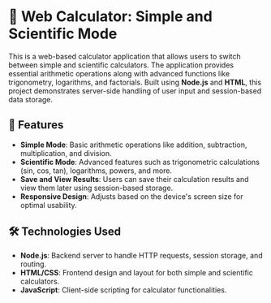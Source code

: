# 🧮 Web Calculator: Simple and Scientific Mode

This is a web-based calculator application that allows users to switch between simple and scientific calculators. The application provides essential arithmetic operations along with advanced functions like trigonometry, logarithms, and factorials. Built using **Node.js** and **HTML**, this project demonstrates server-side handling of user input and session-based data storage.

## 🌟 Features

- **Simple Mode**: Basic arithmetic operations like addition, subtraction, multiplication, and division.
- **Scientific Mode**: Advanced features such as trigonometric calculations (sin, cos, tan), logarithms, powers, and more.
- **Save and View Results**: Users can save their calculation results and view them later using session-based storage.
- **Responsive Design**: Adjusts based on the device's screen size for optimal usability.

## 🛠️ Technologies Used

- **Node.js**: Backend server to handle HTTP requests, session storage, and routing.
- **HTML/CSS**: Frontend design and layout for both simple and scientific calculators.
- **JavaScript**: Client-side scripting for calculator functionalities.
